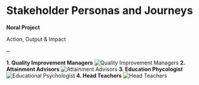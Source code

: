 # Stakeholder Personas and Journeys

**Noral Project**

Action, Output & Impact

─

**1.  Quality Improvement Managers**
![Quality Improvement Managers](https://user-images.githubusercontent.com/88309629/132162628-96ba407a-94eb-4088-855b-cb00e7d3d941.png)
**2. Attainment Advisors**
![Attainment Advisors](https://user-images.githubusercontent.com/88309629/132162795-016ecfc1-cfd7-40e8-8837-d588ccd9dbd5.png)
**3. Education Phycologist**
![Educational Psychologist](https://user-images.githubusercontent.com/88309629/132162890-3ac7fcbc-129f-41db-93f4-88f12a3e173b.png)
**4. Head Teachers**
![Head Teachers](https://user-images.githubusercontent.com/88309629/132163016-4edf1081-6130-4db2-9368-4938fb1ab765.png)


